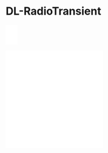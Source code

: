 # DL-RadioTransient
<kbd>![2D1Dcrop](https://github.com/bjmch/DL-RadioTransient/blob/master/gif/1/12/Noise0/2D1D/animationTrans_31_250.gif)</kbd>

<kbd>![2D1D](https://github.com/bjmch/DL-RadioTransient/blob/master/gif/1/12/Noise0/2D1D/animation.gif)</kbd>
